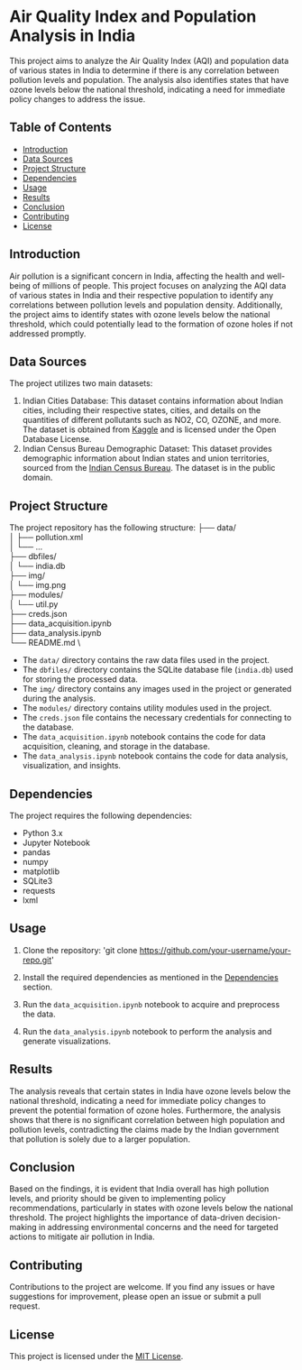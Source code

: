 # Air Quality Index and Population Analysis in India

This project aims to analyze the Air Quality Index (AQI) and population data of various states in India to determine if there is any correlation between pollution levels and population. The analysis also identifies states that have ozone levels below the national threshold, indicating a need for immediate policy changes to address the issue.

## Table of Contents
- [Introduction](#introduction)
- [Data Sources](#data-sources)
- [Project Structure](#project-structure)
- [Dependencies](#dependencies)
- [Usage](#usage)
- [Results](#results)
- [Conclusion](#conclusion)
- [Contributing](#contributing)
- [License](#license)

## Introduction
Air pollution is a significant concern in India, affecting the health and well-being of millions of people. This project focuses on analyzing the AQI data of various states in India and their respective population to identify any correlations between pollution levels and population density. Additionally, the project aims to identify states with ozone levels below the national threshold, which could potentially lead to the formation of ozone holes if not addressed promptly.

## Data Sources
The project utilizes two main datasets:
1. Indian Cities Database: This dataset contains information about Indian cities, including their respective states, cities, and details on the quantities of different pollutants such as NO2, CO, OZONE, and more. The dataset is obtained from [Kaggle](https://www.kaggle.com/datasets/kdsharmaai/india-city-air-quality-index?select=India_city_polution_data.xml) and is licensed under the Open Database License.
2. Indian Census Bureau Demographic Dataset: This dataset provides demographic information about Indian states and union territories, sourced from the [Indian Census Bureau](https://en.wikipedia.org/api/rest_v1/page/html/List_of_states_and_union_territories_of_India_by_population). The dataset is in the public domain.

## Project Structure
The project repository has the following structure:
├── data/   \
│   ├── pollution.xml   \
│   └── ... \
├── dbfiles/    \
│   └── india.db    \
├── img/    \
│   └── img.png \
├── modules/    \
│   └── util.py \
├── creds.json  \
├── data_acquisition.ipynb  \
├── data_analysis.ipynb \
└── README.md   \

- The `data/` directory contains the raw data files used in the project.
- The `dbfiles/` directory contains the SQLite database file (`india.db`) used for storing the processed data.
- The `img/` directory contains any images used in the project or generated during the analysis.
- The `modules/` directory contains utility modules used in the project.
- The `creds.json` file contains the necessary credentials for connecting to the database.
- The `data_acquisition.ipynb` notebook contains the code for data acquisition, cleaning, and storage in the database.
- The `data_analysis.ipynb` notebook contains the code for data analysis, visualization, and insights.

## Dependencies
The project requires the following dependencies:
- Python 3.x
- Jupyter Notebook
- pandas
- numpy
- matplotlib
- SQLite3
- requests
- lxml

## Usage
1. Clone the repository: 'git clone https://github.com/your-username/your-repo.git'

2. Install the required dependencies as mentioned in the [Dependencies](#dependencies) section.

3. Run the `data_acquisition.ipynb` notebook to acquire and preprocess the data.

4. Run the `data_analysis.ipynb` notebook to perform the analysis and generate visualizations.

## Results
The analysis reveals that certain states in India have ozone levels below the national threshold, indicating a need for immediate policy changes to prevent the potential formation of ozone holes. Furthermore, the analysis shows that there is no significant correlation between high population and pollution levels, contradicting the claims made by the Indian government that pollution is solely due to a larger population.

## Conclusion
Based on the findings, it is evident that India overall has high pollution levels, and priority should be given to implementing policy recommendations, particularly in states with ozone levels below the national threshold. The project highlights the importance of data-driven decision-making in addressing environmental concerns and the need for targeted actions to mitigate air pollution in India.

## Contributing
Contributions to the project are welcome. If you find any issues or have suggestions for improvement, please open an issue or submit a pull request.

## License
This project is licensed under the [MIT License](LICENSE).